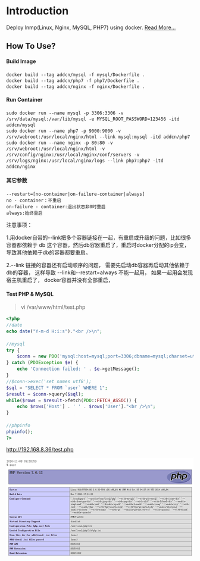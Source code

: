 # Introduction

Deploy lnmp(Linux, Nginx, MySQL, PHP7) using docker. [Read More...](http://www.jianshu.com/p/fcd0e542a6b2)

## How To Use?

#### Build Image

```shell
docker build --tag addcn/mysql -f mysql/Dockerfile .
docker build --tag addcn/php7 -f php7/Dockerfile .
docker build --tag addcn/nginx -f nginx/Dockerfile .
```

#### Run Container

```shell
sudo docker run --name mysql -p 3306:3306 -v /srv/data/mysql:/var/lib/mysql -e MYSQL_ROOT_PASSWORD=123456 -itd addcn/mysql
sudo docker run --name php7 -p 9000:9000 -v /srv/webroot:/usr/local/nginx/html --link mysql:mysql -itd addcn/php7
sudo docker run --name nginx -p 80:80 -v /srv/webroot:/usr/local/nginx/html -v /srv/config/nginx:/usr/local/nginx/conf/servers -v /srv/logs/nginx:/usr/local/nginx/logs --link php7:php7 -itd addcn/nginx
```
#### 其它参数
```shell
--restart=[no-container|on-failure-container|always]
no - container：不重启
on-failure - container:退出状态非0时重启
always:始终重启
```
注意事项：

1.用docker自带的--link把多个容器链接在一起，有重启或升级的问题，比如很多容器都依赖于 db 这个容器，然后db容器重启了，重启时docker分配的ip会变，导致其他依赖于db的容器都要重启。

2.--link 链接的容器还有启动顺序的问题， 需要先启动db容器再启动其他依赖于db的容器， 这样导致 --link和--restart=always 不能一起用， 如果一起用会发现宿主机重启了， docker容器并没有全部重启，

#### Test PHP & MySQL

> vi /var/www/html/test.php

```php
<?php
//date
echo date("Y-m-d H:i:s")."<br />\n";

//mysql
try {
    $conn = new PDO('mysql:host=mysql;port=3306;dbname=mysql;charset=utf8', 'root', '123456');
} catch (PDOException $e) {
    echo 'Connection failed: ' . $e->getMessage();
}
//$conn->exec('set names utf8');
$sql = "SELECT * FROM `user` WHERE 1";
$result = $conn->query($sql);
while($rows = $result->fetch(PDO::FETCH_ASSOC)) {
    echo $rows['Host'] . ' ' . $rows['User']."<br />\n";
}

//phpinfo
phpinfo();
?>
```

http://192.168.8.36/test.php


![docker-lnmp][1]

  [1]: docs/docker-lnmp.png
